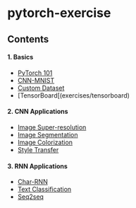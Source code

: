 # pytorch-exercise

## Contents

#### 1. Basics
- [PyTorch 101]()
- [CNN-MNIST](exercises/cnn_mnist)
- [Custom Dataset]()
- [TensorBoard[(exercises/tensorboard)

#### 2. CNN Applications
- [Image Super-resolution](exercises/super_resolution)
- [Image Segmentation]()
- [Image Colorization]()
- [Style Transfer]()

#### 3. RNN Applications
- [Char-RNN]()
- [Text Classification]()
- [Seq2seq]()
